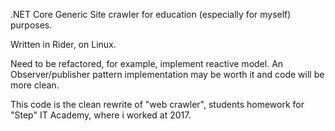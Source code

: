.NET Core Generic Site crawler for education (especially for myself) purposes.

Written in Rider, on Linux.

Need to be refactored, for example, implement reactive model. An Observer/publisher pattern implementation may be worth it and code will be more clean.

This code is the clean rewrite of "web crawler", students homework for "Step" IT Academy, where i worked at 2017.